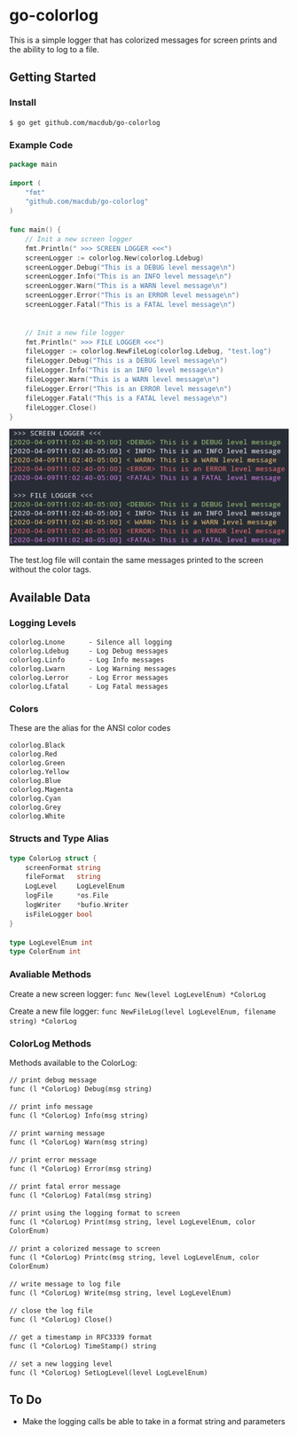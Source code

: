 # go-colorlog
This is a simple logger that has colorized messages for screen prints and the ability to log to a file.

## Getting Started
### Install
`$ go get github.com/macdub/go-colorlog`

### Example Code
```go
package main

import (
    "fmt"
    "github.com/macdub/go-colorlog"
)

func main() {
    // Init a new screen logger
    fmt.Println(" >>> SCREEN LOGGER <<<")
    screenLogger := colorlog.New(colorlog.Ldebug)
    screenLogger.Debug("This is a DEBUG level message\n")
    screenLogger.Info("This is an INFO level message\n")
    screenLogger.Warn("This is a WARN level message\n")
    screenLogger.Error("This is an ERROR level message\n")
    screenLogger.Fatal("This is a FATAL level message\n")


    // Init a new file logger
    fmt.Println(" >>> FILE LOGGER <<<")
    fileLogger := colorlog.NewFileLog(colorlog.Ldebug, "test.log")
    fileLogger.Debug("This is a DEBUG level message\n")
    fileLogger.Info("This is an INFO level message\n")
    fileLogger.Warn("This is a WARN level message\n")
    fileLogger.Error("This is an ERROR level message\n")
    fileLogger.Fatal("This is a FATAL level message\n")
    fileLogger.Close()
}
```
![alt text](colorlog_demo.png "ColorLog Output")

The test.log file will contain the same messages printed to the screen without the color tags.

## Available Data
### Logging Levels
```
colorlog.Lnone      - Silence all logging
colorlog.Ldebug     - Log Debug messages
colorlog.Linfo      - Log Info messages
colorlog.Lwarn      - Log Warning messages
colorlog.Lerror     - Log Error messages
colorlog.Lfatal     - Log Fatal messages
```
### Colors
These are the alias for the ANSI color codes
```
colorlog.Black
colorlog.Red
colorlog.Green
colorlog.Yellow
colorlog.Blue
colorlog.Magenta
colorlog.Cyan
colorlog.Grey
colorlog.White
```

### Structs and Type Alias
```go
type ColorLog struct {
    screenFormat string
    fileFormat   string
    LogLevel     LogLevelEnum
    logFile      *os.File
    logWriter    *bufio.Writer
    isFileLogger bool
}

type LogLevelEnum int
type ColorEnum int
```
### Avaliable Methods
Create a new screen logger:
`func New(level LogLevelEnum) *ColorLog`

Create a new file logger:
`func NewFileLog(level LogLevelEnum, filename string) *ColorLog`

### ColorLog Methods
Methods available to the ColorLog:
```
// print debug message
func (l *ColorLog) Debug(msg string)

// print info message
func (l *ColorLog) Info(msg string)

// print warning message
func (l *ColorLog) Warn(msg string)

// print error message
func (l *ColorLog) Error(msg string)

// print fatal error message
func (l *ColorLog) Fatal(msg string)

// print using the logging format to screen
func (l *ColorLog) Print(msg string, level LogLevelEnum, color ColorEnum)

// print a colorized message to screen
func (l *ColorLog) Printc(msg string, level LogLevelEnum, color ColorEnum)

// write message to log file
func (l *ColorLog) Write(msg string, level LogLevelEnum)

// close the log file
func (l *ColorLog) Close()

// get a timestamp in RFC3339 format
func (l *ColorLog) TimeStamp() string

// set a new logging level
func (l *ColorLog) SetLogLevel(level LogLevelEnum)
```

## To Do
- Make the logging calls be able to take in a format string and parameters

